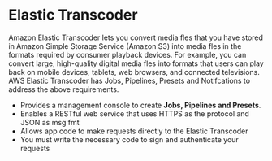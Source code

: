 # Elastic Transcoder

Amazon Elastic Transcoder lets you convert media fles that you have stored in Amazon Simple Storage Service (Amazon S3) into media fles in the formats required by consumer playback devices. For example, you can convert large, high-quality digital media fles into formats that users can play back on mobile devices, tablets, web browsers, and connected televisions. AWS Elastic Transcoder has Jobs, Pipelines, Presets and Notifcations to address the above requirements.

- Provides a management console to create **Jobs, Pipelines and Presets**.
- Enables a RESTful web service that uses HTTPS as the protocol and JSON as msg fmt
- Allows app code to make requests directly to the Elastic Transcoder
- You must write the necessary code to sign and authenticate your requests
